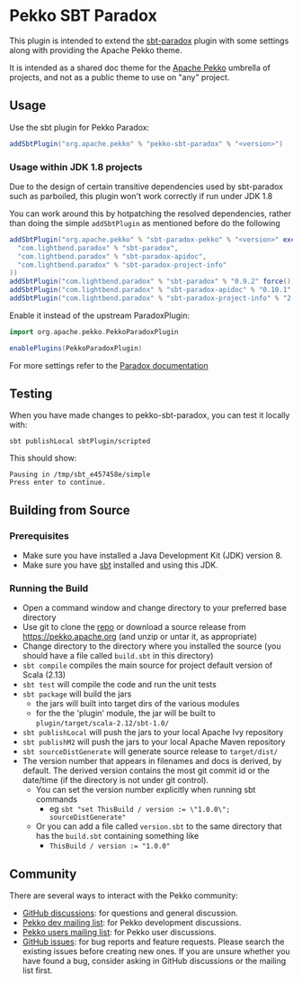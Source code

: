 <!--
  ~ Licensed to the Apache Software Foundation (ASF) under one or more
  ~ contributor license agreements.  See the NOTICE file distributed with
  ~ this work for additional information regarding copyright ownership.
  ~ The ASF licenses this file to You under the Apache License, Version 2.0
  ~ (the "License"); you may not use this file except in compliance with
  ~ the License.  You may obtain a copy of the License at
  ~
  ~    http://www.apache.org/licenses/LICENSE-2.0
  ~
  ~ Unless required by applicable law or agreed to in writing, software
  ~ distributed under the License is distributed on an "AS IS" BASIS,
  ~ WITHOUT WARRANTIES OR CONDITIONS OF ANY KIND, either express or implied.
  ~ See the License for the specific language governing permissions and
  ~ limitations under the License.
  ~
  -->
  
# Pekko SBT Paradox

This plugin is intended to extend the [sbt-paradox](https://github.com/lightbend/paradox) plugin with some settings
along with providing the Apache Pekko theme.

It is intended as a shared doc theme for the [Apache Pekko](https://github.com/apache/?q=pekko&type=all&language=&sort=)
umbrella of projects, and not as a public theme to use on "any" project.

## Usage

Use the sbt plugin for Pekko Paradox:
```sbt
addSbtPlugin("org.apache.pekko" % "pekko-sbt-paradox" % "<version>")
```

### Usage within JDK 1.8 projects

Due to the design of certain transitive dependencies used by sbt-paradox such as parboiled, this plugin won't
work correctly if run under JDK 1.8

You can work around this by hotpatching the resolved dependencies, rather than doing the simple `addSbtPlugin`
as mentioned before do the following

```sbt
addSbtPlugin("org.apache.pekko" % "sbt-paradox-pekko" % "<version>" excludeAll(
  "com.lightbend.paradox" % "sbt-paradox",
  "com.lightbend.paradox" % "sbt-paradox-apidoc",
  "com.lightbend.paradox" % "sbt-paradox-project-info"
))
addSbtPlugin("com.lightbend.paradox" % "sbt-paradox" % "0.9.2" force())
addSbtPlugin("com.lightbend.paradox" % "sbt-paradox-apidoc" % "0.10.1" force())
addSbtPlugin("com.lightbend.paradox" % "sbt-paradox-project-info" % "2.0.0" force())
```

Enable it instead of the upstream ParadoxPlugin:
```sbt
import org.apache.pekko.PekkoParadoxPlugin

enablePlugins(PekkoParadoxPlugin)
```

For more settings refer to the [Paradox documentation](https://developer.lightbend.com/docs/paradox/latest/)

## Testing

When you have made changes to pekko-sbt-paradox, you can test it locally with:

```
sbt publishLocal sbtPlugin/scripted
```

This should show:

```
Pausing in /tmp/sbt_e457458e/simple
Press enter to continue.
```

## Building from Source

### Prerequisites
- Make sure you have installed a Java Development Kit (JDK) version 8.
- Make sure you have [sbt](https://www.scala-sbt.org/) installed and using this JDK.

### Running the Build
- Open a command window and change directory to your preferred base directory
- Use git to clone the [repo](https://github.com/apache/incubator-pekko-sbt-paradox) or download a source release from https://pekko.apache.org (and unzip or untar it, as appropriate)
- Change directory to the directory where you installed the source (you should have a file called `build.sbt` in this directory)
- `sbt compile` compiles the main source for project default version of Scala (2.13)
- `sbt test` will compile the code and run the unit tests
- `sbt package` will build the jars
    - the jars will built into target dirs of the various modules
    - for the the 'plugin' module, the jar will be built to `plugin/target/scala-2.12/sbt-1.0/`
- `sbt publishLocal` will push the jars to your local Apache Ivy repository
- `sbt publishM2` will push the jars to your local Apache Maven repository
- `sbt sourceDistGenerate` will generate source release to `target/dist/`
- The version number that appears in filenames and docs is derived, by default. The derived version contains the most git commit id or the date/time (if the directory is not under git control). 
    - You can set the version number explicitly when running sbt commands
        - eg `sbt "set ThisBuild / version := \"1.0.0\"; sourceDistGenerate"`  
    - Or you can add a file called `version.sbt` to the same directory that has the `build.sbt` containing something like
        - `ThisBuild / version := "1.0.0"` 

## Community

There are several ways to interact with the Pekko community:

- [GitHub discussions](https://github.com/apache/incubator-pekko/discussions): for questions and general discussion.
- [Pekko dev mailing list](https://lists.apache.org/list.html?dev@pekko.apache.org): for Pekko development discussions.
- [Pekko users mailing list](https://lists.apache.org/list.html?users@pekko.apache.org): for Pekko user discussions.
- [GitHub issues](https://github.com/apache/incubator-pekko-sbt-paradox/issues): for bug reports and feature requests. Please search the existing issues before creating new ones. If you are unsure whether you have found a bug, consider asking in GitHub discussions or the mailing list first.
